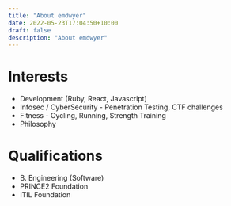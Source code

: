 ```yaml
---
title: "About emdwyer"
date: 2022-05-23T17:04:50+10:00
draft: false
description: "About emdwyer"
---
```


# Interests

* Development (Ruby, React, Javascript)
* Infosec / CyberSecurity - Penetration Testing, CTF challenges
* Fitness - Cycling, Running, Strength Training
* Philosophy

# Qualifications
* B. Engineering (Software)
* PRINCE2 Foundation
* ITIL Foundation

